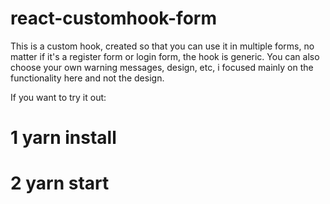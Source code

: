 # react-customhook-form

This is a custom hook, created so that you can use it in multiple forms, no matter if it's a register form or login form, the hook is generic.
You can also choose your own warning messages, design, etc, i focused mainly on the functionality here and not the design.

If you want to try it out:

# 1 yarn install
# 2 yarn start
